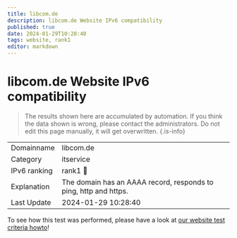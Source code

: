 ```yaml
---
title: libcom.de
description: libcom.de Website IPv6 compatibility
published: true
date: 2024-01-29T10:28:40
tags: website, rank1
editor: markdown
---
```


# libcom.de Website IPv6 compatibility

> The results shown here are accumulated by automation. If you think the data shown is wrong, please contact the administrators. 
> Do not edit this page manually, it will get overwritten.
{.is-info}


|   |   |
| - | - |
| Domainname | libcom.de
| Category | itservice |
| IPv6 ranking | rank1 :1st_place_medal: |
| Explanation | The domain has an AAAA record, responds to ping, http and https. |
| Last Update | 2024-01-29 10:28:40 |

To see how this test was performed, please have a look at [our website test criteria howto](/howto/testcriteria/website)!

